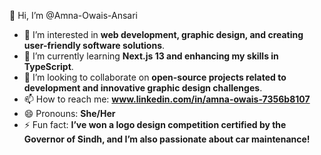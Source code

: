 👋 Hi, I’m @Amna-Owais-Ansari
- 👀 I’m interested in **web development, graphic design, and creating user-friendly software solutions**.
- 🌱 I’m currently learning **Next.js 13 and enhancing my skills in TypeScript**.
- 💞️ I’m looking to collaborate on **open-source projects related to development and innovative graphic design challenges**.
- 📫 How to reach me: **www.linkedin.com/in/amna-owais-7356b8107**
- 😄 Pronouns: **She/Her**
- ⚡ Fun fact: **I’ve won a logo design competition certified by the Governor of Sindh, and I’m also passionate about car maintenance!**
